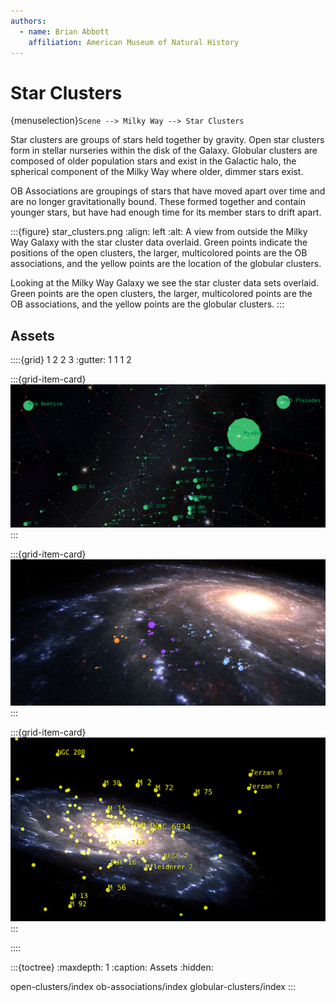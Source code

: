 ```yaml
---
authors:
  - name: Brian Abbott
    affiliation: American Museum of Natural History
---
```



# Star Clusters

{menuselection}`Scene --> Milky Way --> Star Clusters`

Star clusters are groups of stars held together by gravity. Open star clusters form in stellar nurseries within the disk of the Galaxy. Globular clusters are composed of older population stars and exist in the Galactic halo, the spherical component of the Milky Way where older, dimmer stars exist.

OB Associations are groupings of stars that have moved apart over time and are no longer gravitationally bound. These formed together and contain younger stars, but have had enough time for its member stars to drift apart.


:::{figure} star_clusters.png
:align: left
:alt: A view from outside the Milky Way Galaxy with the star cluster data overlaid. Green points indicate the positions of the open clusters, the larger, multicolored points are the OB associations, and the yellow points are the location of the globular clusters.

Looking at the Milky Way Galaxy we see the star cluster data sets overlaid. Green points are the open clusters, the larger, multicolored points are the OB associations, and the yellow points are the globular clusters.
:::




## Assets
::::{grid} 1 2 2 3
:gutter: 1 1 1 2

:::{grid-item-card} [](./open-clusters/index)
![Open star clusters](./open-clusters/open_clusters_nightsky.png)
:::

:::{grid-item-card} [](./ob-associations/index)
![OB associations](./ob-associations/ob_associations_labels.png)
:::

:::{grid-item-card} [](./globular-clusters/index)
[![Globular star clusters](./globular-clusters/globular_clusters_icon.png)](./globular-clusters/index)
:::

::::




:::{toctree}
:maxdepth: 1
:caption: Assets
:hidden:


open-clusters/index
ob-associations/index
globular-clusters/index
:::
